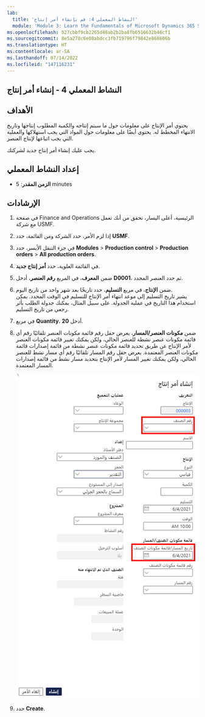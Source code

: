 ```yaml
---
lab:
  title: 'النشاط المعملي 4: قم بإنشاء أمر إنتاج'
  module: 'Module 3: Learn the Fundamentals of Microsoft Dynamics 365 Supply Chain Management'
ms.openlocfilehash: 527cbbf9cb2265d48ab2b2ba8fb6516632b46cf1
ms.sourcegitcommit: 8e5a278c6e08abdcc3fb719796f79842e868606b
ms.translationtype: HT
ms.contentlocale: ar-SA
ms.lasthandoff: 07/14/2022
ms.locfileid: "147116231"
---
```

## <a name="lab-4---create-a-production-order"></a>النشاط المعملي 4 - إنشاء أمر إنتاج

## <a name="objectives"></a>الأهداف

يحتوي أمر الإنتاج على معلومات حول ما سيتم إنتاجه والكمية المطلوب إنتاجها وتاريخ الانتهاء المخطط له. يحتوي أيضًا على معلومات حول المواد التي يجب استهلاكها والعملية التي يجب اتباعها لإنتاج العنصر.

يجب عليك إنشاء أمر إنتاج جديد لشركتك.

## <a name="lab-setup"></a>إعداد النشاط المعملي

   - **الزمن المقدر**: 5 minutes

## <a name="instructions"></a>الإرشادات

1. في صفحة Finance and Operations الرئيسية، أعلى اليسار، تحقق من أنك تعمل مع شركة USMF.

1. إذا لزم الأمر، حدد الشركة ومن القائمة، حدد **USMF**.

1. في جزء التنقل الأيسر، حدد **Modules** > **Production control** > **Production orders** > **All production orders**.

1. في القائمة العلوية، حدد **أمر إنتاج جديد**.

1. ضمن **المعرف**، في المربع **رقم العنصر**، أدخل **D0001**، ثم حدد العنصر المحدد.

1. ضمن **الإنتاج**، في مربع **التسليم**، حدد تاريخًا بعد شهر واحد من تاريخ اليوم.  
    يشير تاريخ التسليم إلى موعد انتهاء أمر الإنتاج للتسليم في الوقت المحدد. يمكن استخدام هذا التاريخ في عملية الجدولة. على سبيل المثال، يمكنك جدولة الطلب بأثر رجعي من تاريخ التسليم.

1. في مربع **Quantity**، أدخل **20**.

1. ضمن **مكونات العنصر/المسار**، يعرض حقل رقم قائمة مكونات العنصر تلقائيًا رقم أي قائمة مكونات عنصر نشطة للعنصر الحالي، ولكن يمكنك تغيير قائمة مكونات العنصر لأمر الإنتاج عن طريق تحديد قائمة مكونات عنصر نشطة من قائمة إصدارات قائمة مكونات العنصر المعتمدة. يعرض حقل رقم المسار تلقائيًا رقم أي مسار نشط للعنصر الحالي، ولكن يمكنك تغيير المسار لأمر الإنتاج بتحديد مسار نشط من قائمة إصدارات المسار المعتمدة.

    ![صورة شاشة تعرض جزء إنشاء أمر إنتاج بالكامل](./media/lp1-m4-new-production-order-pane.png)

1. حدد **Create**.
